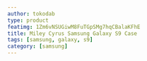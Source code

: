 ```yaml
---
author: tokodab
type: product
featimg: 1Zm6vNSUGiwM8FuTGpSMg7hqCBalaKFhE
title: Miley Cyrus Samsung Galaxy S9 Case
tags: [samsung, galaxy, s9]
category: [samsung]
---
```

